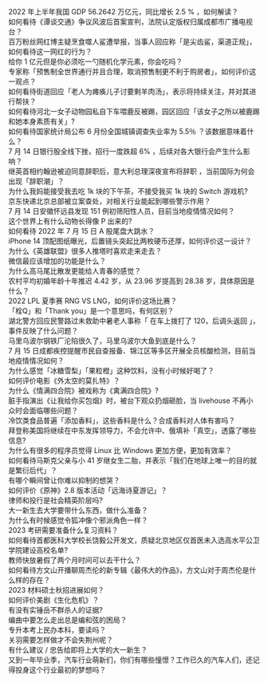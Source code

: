 2022 年上半年我国 GDP 56.2642 万亿元，同比增长 2.5 % ，如何解读？  
如何看待《谭谈交通》争议风波后首案宣判，法院认定版权归属成都市广播电视台？  
百万粉丝网红博主疑烹食噬人鲨遭举报，当事人回应称「是尖齿鲨，渠道正规」，如何看待这一网红的行为？  
给你 1 亿元但是你必须吃一勺随机化学元素，你会吃吗？  
专家称「预售制全世界通行并且合理，取消预售制更不利于购房者」，如何评价这一观点？  
如何看待街道回应「老人为瘫痪儿子讨要剩羊肉汤」，表示将持续关注，并对其进行帮扶？  
如何看待河北一女子动物园私自下车喂鹿反被踢，园区回应「该女子之所以被鹿踢和她本身素质有关」?  
如何看待国家统计局公布 6 月份全国城镇调查失业率为 5.5％ ？该数据意味着什么？  
7 月 14 日银行股全线下挫，招行一度跌超 6% ，后续对各大银行会产生什么影响？  
继英首相约翰逊被迫同意辞职后，意大利总理深夜宣布将辞职 ，当前国际为何会出现「辞职潮」？  
为什么我妈能接受我去吃 1k 块的下午茶，不接受我买 1k 块的 Switch 游戏机?  
京东快递北京总部被立案查处，对相关行业能起到哪些警示作用？  
7 月 14 日安徽怀远县发现 151 例初筛阳性人员，目前当地疫情情况如何？  
这个世界上有什么动物长得像 P 出来的?  
如何看待 2022 年 7 月 15 日 A 股尾盘大跳水？  
iPhone 14 顶配图纸曝光，后置镜头突起比两枚硬币还厚，如何评价这一设计？  
为什么《英雄联盟》很多人推塔时喜欢走来走去？  
微信最应该增加的功能是什么？  
为什么高马尾比散发更能给人青春的感觉？  
农村平均初婚年龄十年推迟 4.42 岁，从 23.96 岁提高到 28.38 岁，具体原因是什么？  
2022 LPL 夏季赛 RNG VS LNG，如何评价这场比赛？  
「栓Q」和「Thank you」是一个意思吗，有何区别？  
湖北警方回应民警路过未救助中暑老人事称「 在车上拨打了 120，后调头返回 」，事件反映了什么问题？  
马里乌波尔钢铁厂沦陷很久了，马里乌波尔大鱼到底是什么？  
7 月 15 日成都疾控提醒市民自查报备、锦江区等多区开展全员核酸检测，目前当地疫情情况如何？  
为什么感觉「冰糖雪梨」「果粒橙」这种饮料，没有小时候好喝了？  
如何评价电影《外太空的莫扎特》？  
为什么《情满四合院》被戏称为《禽满四合院》?  
脏手指演出《让我给你买包烟》时，被台下观众扔烟砸脸，当 livehouse 不再小众时会面临哪些问题？  
冷饮类食品普遍「添加香料」，这些香料是什么？合成香料对人体有害吗？  
拜登称美国将继续在中东发挥领导力，不会允许中、俄填补「真空」，透露了哪些信息?  
为什么有很多的程序员觉得 Linux 比 Windows 更加方便，更加有效率？  
如何看待马斯克父亲与小 41 岁继女生二胎，并表示「我们在地球上唯一的目的就是繁衍后代」？  
有哪个瞬间曾让你难以抑制的想哭？  
如何评价《原神》2.8 版本活动「远海诗夏游记」？  
律师和投行是社会精英阶层吗?  
大一新生去大学要带什么东西，做什么准备？  
为什么有时候感觉令狐冲像个邪派角色一样？  
2023 考研需要准备什么复习资料？  
如何看待首都医科大学校长饶毅公开发文，质疑北京地区仅首医未入选高水平公卫学院建设高校名单?  
教师快放暑假了两个月时间可以去干什么？  
如何看待方文山开播聊周杰伦的新专辑《最伟大的作品》，方文山对于周杰伦是什么样的存在？  
2023 材料硕士秋招进展如何？  
如何评价美剧《生化危机》？  
有没有实锤岳不群杀人的证据?  
编曲中要怎么走出总是编和弦的困局？  
专升本考上民办本科，要读吗？  
关羽需要怎样做才不会失荆州呢？  
有什么建议 / 忠告给即将上大学的大一新生？  
又到一年毕业季，汽车行业萌新们，你们有哪些憧憬？工作已久的汽车人们，还记得投身这个行业最初的梦想吗？  
